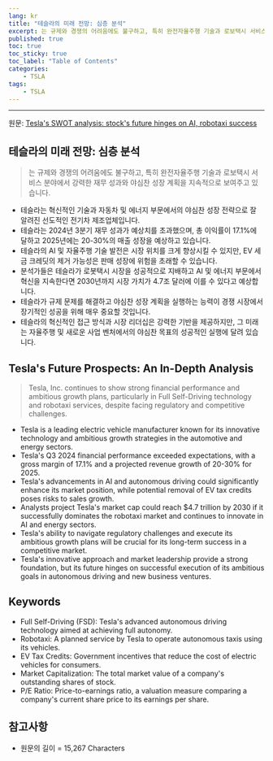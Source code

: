 ```yaml
---
lang: kr
title: "테슬라의 미래 전망: 심층 분석"
excerpt: 는 규제와 경쟁의 어려움에도 불구하고, 특히 완전자율주행 기술과 로보택시 서비스 분야에서 강력한 재무 성과와 야심찬 성장 계획을 지속적으로 보여주고 있습니다.
published: true
toc: true
toc_sticky: true
toc_label: "Table of Contents"
categories:
    - TSLA
tags:
    - TSLA
---
```


---

  원문: [Tesla's SWOT analysis: stock's future hinges on AI, robotaxi success](https://www.investing.com/news/swot-analysis/teslas-swot-analysis-stocks-future-hinges-on-ai-robotaxi-success-93CH-3801789)

## 테슬라의 미래 전망: 심층 분석

> 는 규제와 경쟁의 어려움에도 불구하고, 특히 완전자율주행 기술과 로보택시 서비스 분야에서 강력한 재무 성과와 야심찬 성장 계획을 지속적으로 보여주고 있습니다.


- 테슬라는 혁신적인 기술과 자동차 및 에너지 부문에서의 야심찬 성장 전략으로 잘 알려진 선도적인 전기차 제조업체입니다.
- 테슬라는 2024년 3분기 재무 성과가 예상치를 초과했으며, 총 이익률이 17.1%에 달하고 2025년에는 20-30%의 매출 성장을 예상하고 있습니다.
- 테슬라의 AI 및 자율주행 기술 발전은 시장 위치를 크게 향상시킬 수 있지만, EV 세금 크레딧의 제거 가능성은 판매 성장에 위험을 초래할 수 있습니다.
- 분석가들은 테슬라가 로봇택시 시장을 성공적으로 지배하고 AI 및 에너지 부문에서 혁신을 지속한다면 2030년까지 시장 가치가 4.7조 달러에 이를 수 있다고 예상합니다.
- 테슬라가 규제 문제를 해결하고 야심찬 성장 계획을 실행하는 능력이 경쟁 시장에서 장기적인 성공을 위해 매우 중요할 것입니다.
- 테슬라의 혁신적인 접근 방식과 시장 리더십은 강력한 기반을 제공하지만, 그 미래는 자율주행 및 새로운 사업 벤처에서의 야심찬 목표의 성공적인 실행에 달려 있습니다.

## Tesla's Future Prospects: An In-Depth Analysis

> Tesla, Inc. continues to show strong financial performance and ambitious growth plans, particularly in Full Self-Driving technology and robotaxi services, despite facing regulatory and competitive challenges.


- Tesla is a leading electric vehicle manufacturer known for its innovative technology and ambitious growth strategies in the automotive and energy sectors.
- Tesla's Q3 2024 financial performance exceeded expectations, with a gross margin of 17.1% and a projected revenue growth of 20-30% for 2025.
- Tesla's advancements in AI and autonomous driving could significantly enhance its market position, while potential removal of EV tax credits poses risks to sales growth.
- Analysts project Tesla's market cap could reach $4.7 trillion by 2030 if it successfully dominates the robotaxi market and continues to innovate in AI and energy sectors.
- Tesla's ability to navigate regulatory challenges and execute its ambitious growth plans will be crucial for its long-term success in a competitive market.
- Tesla's innovative approach and market leadership provide a strong foundation, but its future hinges on successful execution of its ambitious goals in autonomous driving and new business ventures.

## Keywords

- Full Self-Driving (FSD): Tesla's advanced autonomous driving technology aimed at achieving full autonomy.
- Robotaxi: A planned service by Tesla to operate autonomous taxis using its vehicles.
- EV Tax Credits: Government incentives that reduce the cost of electric vehicles for consumers.
- Market Capitalization: The total market value of a company's outstanding shares of stock.
- P/E Ratio: Price-to-earnings ratio, a valuation measure comparing a company's current share price to its earnings per share.

## 참고사항

- 원문의 길이 = 15,267 Characters

